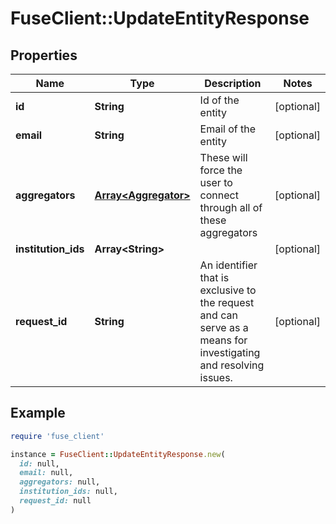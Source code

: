 # FuseClient::UpdateEntityResponse

## Properties

| Name | Type | Description | Notes |
| ---- | ---- | ----------- | ----- |
| **id** | **String** | Id of the entity | [optional] |
| **email** | **String** | Email of the entity | [optional] |
| **aggregators** | [**Array&lt;Aggregator&gt;**](Aggregator.md) | These will force the user to connect through all of these aggregators | [optional] |
| **institution_ids** | **Array&lt;String&gt;** |  | [optional] |
| **request_id** | **String** | An identifier that is exclusive to the request and can serve as a means for investigating and resolving issues. | [optional] |

## Example

```ruby
require 'fuse_client'

instance = FuseClient::UpdateEntityResponse.new(
  id: null,
  email: null,
  aggregators: null,
  institution_ids: null,
  request_id: null
)
```

